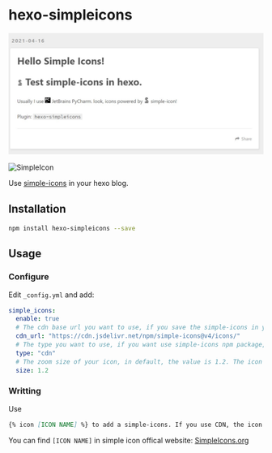 # hexo-simpleicons

![Picture](https://raw.githubusercontent.com/nidbCN/hexo-simpleIcons/master/images/01.jpg)

![SimpleIcon](https://cdn.jsdelivr.net/npm/simple-icons@v4/icons/simpleicons.svg)

Use [simple-icons](https://github.com/simple-icons/simple-icons) in your hexo blog.

## Installation

```bash
npm install hexo-simpleicons --save
```

## Usage

### Configure

Edit `_config.yml` and add:

```yml
simple_icons:
  enable: true
  # The cdn base url you want to use, if you save the simple-icons in your server, just modify it to the url of your simple-icons storage.
  cdn_url: "https://cdn.jsdelivr.net/npm/simple-icons@v4/icons/"
  # The type you want to use, if you want use simple-icons npm package, modify it to package.
  type: "cdn"
  # The zoom size of your icon, in default, the value is 1.2. The icon will has a seem height of line, you can modify this value to resize the icon.
  size: 1.2
```

### Writting

Use

```md
{% icon [ICON NAME] %} to add a simple-icons. If you use CDN, the icon will in a im attr, use package it will be a svg in HTML document directly.
```

You can find `[ICON NAME]` in simple icon offical website: [SimpleIcons.org](https://simpleicons.org/)
